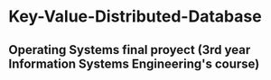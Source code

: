 # Key-Value-Distributed-Database
## Operating Systems final proyect (3rd year Information Systems Engineering's course)
